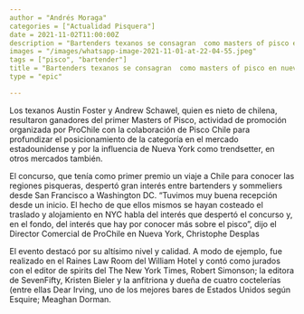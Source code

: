 ```yaml
---
author = "Andrés Moraga"
categories = ["Actualidad Pisquera"]
date = 2021-11-02T11:00:00Z
description = "Bartenders texanos se consagran  como masters of pisco en nueva york"
images = "/images/whatsapp-image-2021-11-01-at-22-04-55.jpeg"
tags = ["pisco", "bartender"]
title = "Bartenders texanos se consagran  como masters of pisco en nueva york"
type = "epic"

---
```

Los texanos Austin Foster y Andrew Schawel, quien es nieto de chilena, resultaron ganadores del primer Masters of Pisco, actividad de promoción organizada por ProChile con la colaboración de Pisco Chile para profundizar el posicionamiento de la categoría en el mercado estadounidense y por la influencia de Nueva York como trendsetter, en otros mercados también.

El concurso, que tenía como primer premio un viaje a Chile para conocer las regiones pisqueras, despertó gran interés entre bartenders y sommeliers desde San Francisco a Washington DC. “Tuvimos muy buena recepción desde un inicio. El hecho de que ellos mismos se hayan costeado el traslado y alojamiento en NYC habla del interés que despertó el concurso y, en el fondo, del interés que hay por conocer más sobre el pisco”, dijo el Director Comercial de ProChile en Nueva York, Christophe Desplas

El evento destacó por su altísimo nivel y calidad. A modo de ejemplo, fue realizado en el Raines Law Room del William Hotel y contó como jurados con el editor de spirits del The New York Times, Robert Simonson; la editora de SevenFifty, Kristen Bieler y la anfitriona y dueña de cuatro coctelerías (entre ellas Dear Irving, uno de los mejores bares de Estados Unidos según Esquire; Meaghan Dorman.